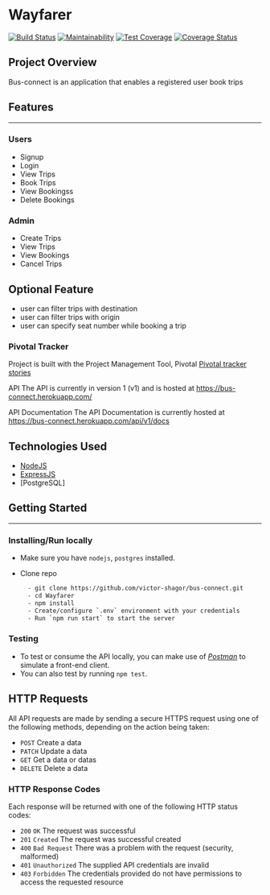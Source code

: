 # Wayfarer

[![Build Status](https://travis-ci.org/victor-shagor/Wayfarer.svg?branch=develop)](https://travis-ci.org/victor-shagor/Wayfarer)
[![Maintainability](https://api.codeclimate.com/v1/badges/60fdeaa27fa0c206d517/maintainability)](https://codeclimate.com/github/victor-shagor/Wayfarer/maintainability)
[![Test Coverage](https://api.codeclimate.com/v1/badges/60fdeaa27fa0c206d517/test_coverage)](https://codeclimate.com/github/victor-shagor/Wayfarer/test_coverage)
[![Coverage Status](https://coveralls.io/repos/github/victor-shagor/Wayfarer/badge.svg?branch=develop)](https://coveralls.io/github/victor-shagor/Wayfarer?branch=develop)


## Project Overview
Bus-connect is an application that enables a registered user book trips

## Features
---
### Users
- Signup 
- Login
- View Trips
- Book Trips
- View Bookingss
- Delete Bookings

### Admin
- Create Trips
- View Trips
- View Bookings
- Cancel Trips

## Optional Feature
- user can filter trips with destination
- user can filter trips with origin
- user can specify seat number while booking a trip

### Pivotal Tracker
Project is built with the Project Management Tool, Pivotal [Pivotal tracker stories](https://www.pivotaltracker.com/n/projects/2361794)

API
The API is currently in version 1 (v1) and is hosted at https://bus-connect.herokuapp.com/

API Documentation
The API Documentation is currently hosted at https://bus-connect.herokuapp.com/api/v1/docs



## Technologies Used
- [NodeJS](https://nodejs.org/en/download/)
- [ExpressJS](https://expressjs.com/)
- [PostgreSQL]


## Getting Started
---

### Installing/Run locally
- Make sure you have `nodejs`, `postgres` installed.
- Clone repo 

  ```bash
    - git clone https://github.com/victor-shagor/bus-connect.git
    - cd Wayfarer
    - npm install
    - Create/configure `.env` environment with your credentials
    - Run `npm run start` to start the server 
  ```

### Testing
- To test or consume the API locally, you can make use of [*Postman*](https://www.getpostman.com) to simulate a front-end client.
- You can also test by running `npm test`.


## HTTP Requests
All API requests are made by sending a secure HTTPS request using one of the following methods, depending on the action being taken:

- `POST` Create a data
- `PATCH` Update a data
- `GET` Get a data or datas
- `DELETE` Delete a data


### HTTP Response Codes
Each response will be returned with one of the following HTTP status codes:

- `200` `OK` The request was successful
- `201` `Created` The request was successful created
- `400` `Bad Request` There was a problem with the request (security, malformed)
- `401` `Unauthorized` The supplied API credentials are invalid
- `403` `Forbidden` The credentials provided do not have permissions to access the requested resource

